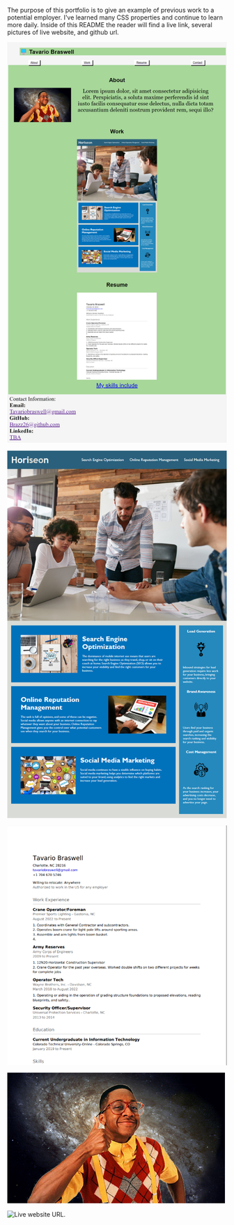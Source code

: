 The purpose of this portfolio is to give an example of previous work to a potential employer.
I've learned many CSS properties and continue to learn more daily.
Inside of this README the reader will find a live link, several pictures of live website, and github url.

![Live deployed website](./assets/images/image.png)

![origin refractor challenge.](./assets/images/origin.seo.png)

![This is an old resume](./assets/images/Resume.png)

![This is an avatar picture.](./assets/images/steve-urkel-tgif-universe.jpg)

![Live website URL.](Brazz26.github.io/html-css-portfolio)